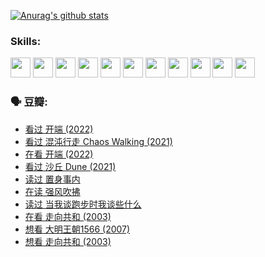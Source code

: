 
[![Anurag's github stats](https://github-readme-stats.vercel.app/api?username=w940853815)](https://github.com/anuraghazra/github-readme-stats)

### Skills:

<code><img height="32" src="https://cdn.jsdelivr.net/npm/simple-icons@v5/icons/python.svg"></code>
<code><img height="32" src="https://cdn.jsdelivr.net/npm/simple-icons@v5/icons/javascript.svg"></code>
<code><img height="32" src="https://cdn.jsdelivr.net/npm/simple-icons@v5/icons/django.svg"></code>
<code><img height="32" src="https://cdn.jsdelivr.net/npm/simple-icons@v5/icons/flask.svg"></code>
<code><img height="32" src="https://cdn.jsdelivr.net/npm/simple-icons@v5/icons/vuetify.svg"></code>
<code><img height="32" src="https://cdn.jsdelivr.net/npm/simple-icons@v5/icons/git.svg"></code>
<code><img height="32" src="https://cdn.jsdelivr.net/npm/simple-icons@v5/icons/docker.svg"></code>
<code><img height="32" src="https://cdn.jsdelivr.net/npm/simple-icons@v5/icons/postgresql.svg"></code>
<code><img height="32" src="https://cdn.jsdelivr.net/npm/simple-icons@v5/icons/elasticsearch.svg"></code>
<code><img height="32" src="https://cdn.jsdelivr.net/npm/simple-icons@v5/icons/macos.svg"></code>
<code><img height="32" src="https://cdn.jsdelivr.net/npm/simple-icons@v5/icons/linux.svg"></code>

### 🗣 豆瓣:

<!-- DOUBAN-ACTIVITIES:START -->
- [看过 开端‎ (2022)](https://www.douban.com/people/136069238/status/3737530861/?_i=43314454)
- [看过 混沌行走 Chaos Walking‎ (2021)](https://www.douban.com/people/136069238/status/3734828206/?_i=43314454)
- [在看 开端‎ (2022)](https://www.douban.com/people/136069238/status/3733533297/?_i=43314454)
- [看过 沙丘 Dune‎ (2021)](https://www.douban.com/people/136069238/status/3726869471/?_i=43314454)
- [读过 置身事内](https://www.douban.com/people/136069238/status/3726223867/?_i=43314454)
- [在读 强风吹拂](https://www.douban.com/people/136069238/status/3725395475/?_i=43314454)
- [读过 当我谈跑步时我谈些什么](https://www.douban.com/people/136069238/status/3715422296/?_i=43314454)
- [在看 走向共和‎ (2003)](https://www.douban.com/people/136069238/status/3711470443/?_i=43314454)
- [想看 大明王朝1566‎ (2007)](https://www.douban.com/people/136069238/status/3710980213/?_i=43314454)
- [想看 走向共和‎ (2003)](https://www.douban.com/people/136069238/status/3710980002/?_i=43314454)
<!-- DOUBAN-ACTIVITIES:END -->
<!--
**w940853815/w940853815** is a ✨ _special_ ✨ repository because its `README.md` (this file) appears on your GitHub profile.

Here are some ideas to get you started:

- 🔭 I’m currently working on ...
- 🌱 I’m currently learning ...
- 👯 I’m looking to collaborate on ...
- 🤔 I’m looking for help with ...
- 💬 Ask me about ...
- 📫 How to reach me: ...
- 😄 Pronouns: ...
- ⚡ Fun fact: ...
-->
